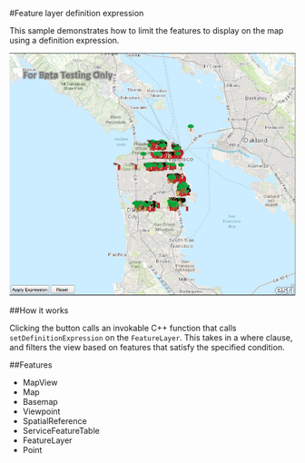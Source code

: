 #Feature layer definition expression

This sample demonstrates how to limit the features to display on the map using a definition expression.

![](screenshot.png)

##How it works

Clicking the button calls an invokable C++ function that calls `setDefinitionExpression` on the `FeatureLayer`. This takes in a where clause, and filters the view based on features that satisfy the specified condition.

##Features
- MapView
- Map
- Basemap
- Viewpoint
- SpatialReference
- ServiceFeatureTable
- FeatureLayer
- Point